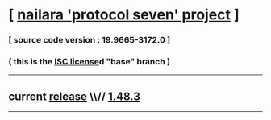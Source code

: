 
# [ [nailara 'protocol seven' project](http://src.nailara.net/) ]

### [ source code version : 19.9665-3172.0 ]

### ( this is the [ISC license](license)d "base" branch )
---
## current [release](https://github.com/anotherlink/nailara/releases) \\\\// [1.48.3](https://github.com/anotherlink/nailara/releases/tag/1.48.3)
---
